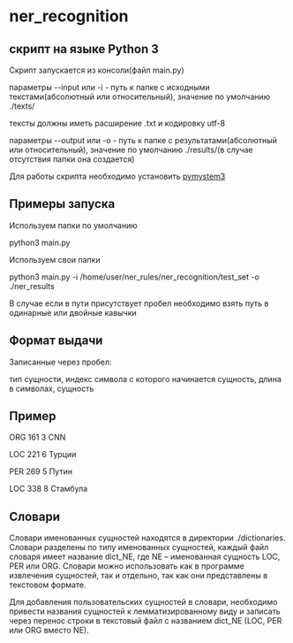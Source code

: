 # ner_recognition

## скрипт на языке Python 3 
Скрипт запускается из консоли(файл main.py)

параметры --input или -i - путь к папке с исходными текстами(абсолютный или относительный), значение по умолчанию ./texts/

тексты должны иметь расширение .txt и кодировку utf-8

параметры --output или -o - путь к папке с результатами(абсолютный или относительный), значение по умолчанию ./results/(в случае отсутствия папки она создается)

Для работы скрипта необходимо установить [pymystem3](https://pypi.python.org/pypi/pymystem3/0.1.1)
## Примеры запуска
Используем папки по умолчанию

python3 main.py

Используем свои папки

python3 main.py -i /home/user/ner_rules/ner_recognition/test_set -o ./ner_results 

В случае если в пути присутствует пробел необходимо взять путь в одинарные или двойные кавычки


## Формат выдачи
Записанные через пробел:

тип сущности, индекс символа с которого начинается сущность, длина в символах, сущность 

## Пример
ORG 161 3 CNN

LOC 221 6 Турции

PER 269 5 Путин

LOC 338 8 Стамбула


## Словари

Словари именованных сущностей находятся в директории ./dictionaries. Словари разделены по типу именованных сущностей, каждый файл словаря имеет название dict_NE, где NE – именованная сущность LOC, PER или ORG. Словари можно использовать как в программе извлечения сущностей, так и отдельно, так как они представлены в текстовом формате.

Для добавления пользовательских сущностей в словари, необходимо привести названия сущностей к лемматизированному виду и записать через перенос строки в текстовый файл с названием dict_NE (LOC, PER или ORG вместо NE).
